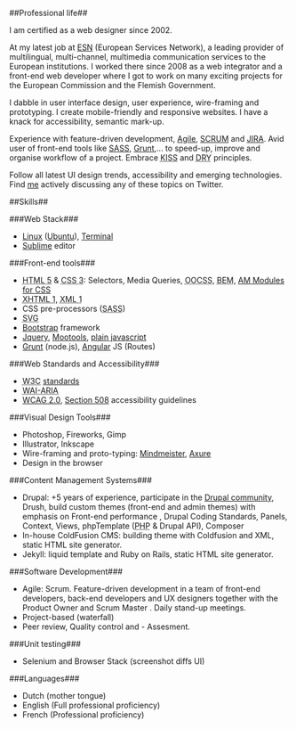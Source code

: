 
##Professional life##

I am certified as a web designer since 2002. 

At my latest job at [ESN](http://www.esn.eu/company) (European Services Network), a leading provider of multilingual, multi-channel, multimedia communication services to the European institutions. I worked there since 2008 as a web integrator and a front-end web developer where I got to work on many exciting projects for the European Commission and the Flemish Government. 

I dabble in user interface design, user experience, wire-framing and prototyping. 
I create mobile-friendly and responsive websites. 
I have a knack for accessibility, semantic mark-up.

Experience with feature-driven development, [Agile](http://www.allaboutagile.com/what-is-agile-10-key-principles/), [SCRUM](https://www.scrum.org/Resources/What-is-Scrum) and [JIRA](https://www.atlassian.com/software/jira/agile).
Avid user of front-end tools like [SASS](http://sass-lang.com/), [Grunt](http://gruntjs.com/),... to speed-up, improve and organise workflow of a project. Embrace <abbr title="Keep it simple &amp; straightforward.">KISS</abbr> and <abbr title="Don't Repeat Yourself">DRY</abbr> principles.

Follow all latest UI design trends, accessibility and emerging technologies. Find [me](https://twitter.com/johanvdr) actively discussing any of these topics on Twitter.

##Skills##

###Web Stack###
* [Linux](https://www.linux.com/learn/new-user-guides/376-linux-is-everywhere-an-overview-of-the-linux-operating-system) ([Ubuntu](https://help.ubuntu.com/12.04/installation-guide/i386/what-is-ubuntu.html)), [Terminal](https://help.ubuntu.com/community/UsingTheTerminal)
* [Sublime](http://www.sublimetext.com/) editor

###Front-end tools###
* <abbr title="HyperText Markup Language">HTML 5</abbr> &amp; <abbr title="Cascading Stylesheets">CSS 3</abbr>: Selectors, Media Queries, <abbr title="Object-Oriented CSS">OOCSS</abbr>, <abbr title="Block, Element, Modifier">BEM</abbr>, [AM Modules for CSS](http://amcss.github.io/)
* <abbr title="Extensible Hypertext Markup Language">XHTML 1</abbr>, <abbr title="Extensible Markup Language">XML 1</abbr>
* CSS pre-processors (<abbr title="Syntactically Awesome Style Sheets">SASS</abbr>)
* <abbr title="Scalable Vector Graphics">SVG</abbr>
* [Bootstrap](http://getbootstrap.com/) framework
* [Jquery](http://jquery.com/), [Mootools](http://mootools.net/), [plain javascript](http://blog.adtile.me/2014/01/16/a-dive-into-plain-javascript/)
* [Grunt](ttp://gruntjs.com/) (node.js), [Angular](https://angularjs.org/) JS (Routes)

###Web Standards and Accessibility###
* <abbr title="World Wide Web Consortium">W3C</abbr> [standards](http://www.w3.org/standards/)
* <abbr title="Web Accessibility Initiative - Accessible Rich Internet Applications (standards suite)">WAI-ARIA</abbr>
* <a href="http://www.w3.org/TR/WCAG20/" title="Web Content Accessibility Guidelines">WCAG 2.0</a>, <a href="http://www.webaim.org/standards/508/checklist">Section 508</a> accessibility guidelines

###Visual Design Tools###
* Photoshop, Fireworks, Gimp
* Illustrator, Inkscape
* Wire-framing and proto-typing: [Mindmeister](http://www.mindmeister.com/), [Axure](http://www.axure.com/)
* Design in the browser

###Content Management Systems###
* Drupal: +5 years of experience, participate in the [Drupal community](https://www.drupal.org/user/2514444), Drush, build custom themes (front-end and admin themes) with emphasis on Front-end performance , Drupal Coding Standards, Panels, Context, Views, phpTemplate (<abbr title="Hypertext Pre-processor">PHP</abbr> &amp; Drupal API), Composer
* In-house ColdFusion CMS: building theme with Coldfusion and XML, static HTML site generator.
* Jekyll: liquid template and Ruby on Rails, static HTML site generator.

###Software Development###
* Agile: Scrum. Feature-driven development in a team of front-end developers, back-end developers and UX designers together with the Product Owner and Scrum Master . Daily stand-up meetings.
* Project-based (waterfall)
* Peer review, Quality control and - Assesment.

###Unit testing###
* Selenium and Browser Stack (screenshot diffs UI)

###Languages###
* Dutch (mother tongue)
* English (Full professional proficiency)
* French (Professional proficiency)
